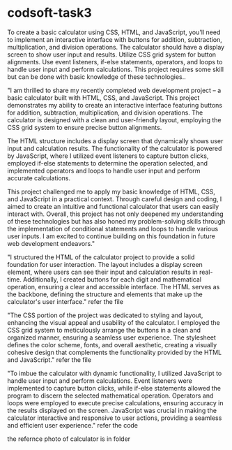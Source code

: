 # codsoft-task3

To create a basic calculator using CSS, HTML, and JavaScript, you'll need to implement an
interactive interface with buttons for addition, subtraction, multiplication, and division
operations. The calculator should have a display screen to show user input and results. Utilize
CSS grid system for button alignments. Use event listeners, if-else statements, operators, and
loops to handle user input and perform calculations. This project requires some skill but can be
done with basic knowledge of these technologies..

"I am thrilled to share my recently completed web development project – a basic calculator built with HTML, CSS, and JavaScript. This project demonstrates my ability to create an interactive interface featuring buttons for addition, subtraction, multiplication, and division operations. The calculator is designed with a clean and user-friendly layout, employing the CSS grid system to ensure precise button alignments.

The HTML structure includes a display screen that dynamically shows user input and calculation results. The functionality of the calculator is powered by JavaScript, where I utilized event listeners to capture button clicks, employed if-else statements to determine the operation selected, and implemented operators and loops to handle user input and perform accurate calculations.

This project challenged me to apply my basic knowledge of HTML, CSS, and JavaScript in a practical context. Through careful design and coding, I aimed to create an intuitive and functional calculator that users can easily interact with. Overall, this project has not only deepened my understanding of these technologies but has also honed my problem-solving skills through the implementation of conditional statements and loops to handle various user inputs. I am excited to continue building on this foundation in future web development endeavors."

"I structured the HTML of the calculator project to provide a solid foundation for user interaction. The layout includes a display screen element, where users can see their input and calculation results in real-time. Additionally, I created buttons for each digit and mathematical operation, ensuring a clear and accessible interface. The HTML serves as the backbone, defining the structure and elements that make up the calculator's user interface." refer the file 

"The CSS portion of the project was dedicated to styling and layout, enhancing the visual appeal and usability of the calculator. I employed the CSS grid system to meticulously arrange the buttons in a clean and organized manner, ensuring a seamless user experience. The stylesheet defines the color scheme, fonts, and overall aesthetic, creating a visually cohesive design that complements the functionality provided by the HTML and JavaScript." refer the file

"To imbue the calculator with dynamic functionality, I utilized JavaScript to handle user input and perform calculations. Event listeners were implemented to capture button clicks, while if-else statements allowed the program to discern the selected mathematical operation. Operators and loops were employed to execute precise calculations, ensuring accuracy in the results displayed on the screen. JavaScript was crucial in making the calculator interactive and responsive to user actions, providing a seamless and efficient user experience." refer the code


the refernce photo of calculator is in folder 
